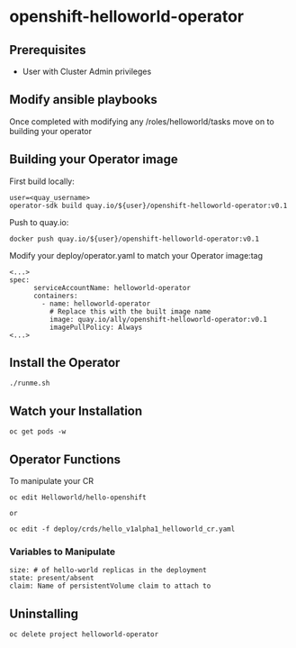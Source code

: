 # openshift-helloworld-operator

## Prerequisites
- User with Cluster Admin privileges

## Modify ansible playbooks
Once completed with modifying any /roles/helloworld/tasks move on to building your operator

## Building your Operator image

First build locally:
```
user=<quay_username>
operator-sdk build quay.io/${user}/openshift-helloworld-operator:v0.1
```

Push to quay.io:
```
docker push quay.io/${user}/openshift-helloworld-operator:v0.1
```

Modify your deploy/operator.yaml to match your Operator image:tag
```
<...>
spec:
      serviceAccountName: helloworld-operator
      containers:
        - name: helloworld-operator
          # Replace this with the built image name
          image: quay.io/ally/openshift-helloworld-operator:v0.1
          imagePullPolicy: Always
<...>
```

## Install the Operator
```
./runme.sh
```

## Watch your Installation
```
oc get pods -w
```

## Operator Functions

To manipulate your CR
```
oc edit Helloworld/hello-openshift

or

oc edit -f deploy/crds/hello_v1alpha1_helloworld_cr.yaml
```

### Variables to Manipulate
```
size: # of hello-world replicas in the deployment
state: present/absent
claim: Name of persistentVolume claim to attach to
```

## Uninstalling
```
oc delete project helloworld-operator
```
